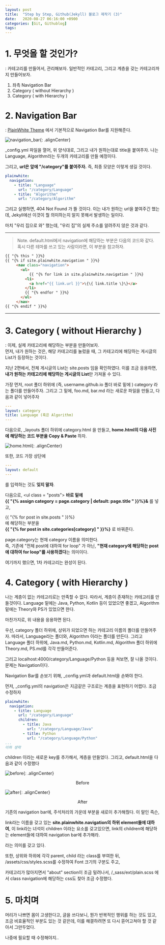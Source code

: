 ```yaml
---
layout: post
title:  "Step by Step, Github(Jekyll) 블로그 제작기 (3)"
date:   2020-08-27 06:16:00 +0900
categories: [Git, Githublog]
tags: 
---
```


# 1. 무엇을 할 것인가?

: 카테고리를 만들어서, 관리해보자. 일반적인 카테고리, 그리고 계층을 갖는 카테고리까지 만들어보자. 

1. 좌측 Navigation Bar
2. Category ( without Hierarchy )
3. Category ( with Hierarchy )


# 2. Navigation Bar
: [PlainWhite Theme](https://github.com/samarsault/plainwhite-jekyll) 에서 기본적으로 Navigation Bar를 지원해준다. 

![navigation_bar](/assets/images/2020-08-27-06-18-34_2020-08-27-githublog_3.md.png){: .alignCenter}

_config.yml 파일을 열어, 위 양식대로, 그리고 내가 원하는대로 title을 붙여주자. 나는 Language, Algorithm라는 두개의 카테고리를 만들 예정이다. 

그리고, **url은 앞에 "/category"를 붙여주자.** 즉, 최종 모양은 이렇게 생길 것이다.
```yaml
plainwhite: 
  navigation:
    - title: "Language"
      url: "/category/Language"
    - title: "Algorithm"
      url: "/category/Algorithm"
```

그리고 실행하면, 404 Not Found 가 뜰 것이다. 이는 내가 원하는 url을 붙여주긴 했는데, Jekyll에선 이것이 뭘 의미하는지 알지 못해서 발생하는 일이다. 

마치 "우리 집으로 와" 했는데, "우리 집"의 실제 주소를 알려주지 않은 것과 같다.

---
> Note. default.html에서 navigation에 해당하는 부분은 다음의 코드와 같다.   
> 혹시 다른 테마를 쓰고 있는 사람이라면, 이 부분을 참고하자.

 ```html
 {{ "{% this " }}%}
 {{ "{% if site.plainwhite.navigation " }}%}
      <nav class="navigation">
        <ul>
            {{ "{% for link in site.plainwhite.navigation " }}%}
          <li>
            <a href="{{ link.url }}">\{\{ link.title \}\}</a>
          </li>
          {{ "{% endfor " }}%}
        </ul>
      </nav>
{{ "{% endif " }}%}
```
---

# 3. Category ( without Hierarchy )

: 이제, 실제 카테고리에 해당하는 부분을 만들어보자.  
먼저, 내가 원하는 것은, 해당 카테고리를 눌렀을 때, 그 카테고리에 해당하는 게시글의 List가 등장하는 것이다.

지난 2편에서, 전체 게시글의 List는 site.posts 임을 확인하였다. 이를 조금 응용하면, **내가 원하는 카테고리에 해당하는 게시글의 List**만 가져올 수 있다.

가장 먼저, root 폴더 하위에 (즉, username.github.io 폴더 바로 밑에 ) category 라는 폴더를 만들어주자. 
그리고 그 밑에, foo.md, bar.md 라는 새로운 파일을 만들고, 다음과 같이 넣어주자

```yaml
---
layout: category
title: Language (혹은 Algorithm)
---
```

다음으로, _layouts 폴더 하위에 category.html 을 만들고, **home.html의 다음 사진에 해당하는 코드 부분을 Copy & Paste** 하자.

![home.html](/assets/images/2020-08-27-06-32-51_2020-08-27-githublog_3.md.png){: .alignCenter}

또한, 코드 가장 상단에
```yaml
---  
layout: default  
---  
```
를 입력하는 것도 **잊지 말자**.

다음으로, \<ul class = "posts"> **바로 밑에**  
**{{ "{% assign category = page.category | default: page.title " }}%}&**
를 넣고,

{{ "{% for post in site.posts " }}%}  
에 해당하는 부분을   
**{{ "{% for post in site.categories[category] " }}%}**
로 바꿔준다.

page.category는 현재 category 이름을 의미한다.  
즉, 기존에 "전체 post에 대하여 for loop" 가 아닌, **"현재 category에 해당하는 post에 대하여 for loop"를 사용하겠다**는 의미이다.

여기까지 했으면, 1차 카테고리는 완성이 된다.


# 4. Category ( with Hierarchy )

나는 계층이 없는 카테고리로는 만족할 수 없다. 따라서, 계층이 존재하는 카테고리를 만들것이다. Language 밑에는 Java, Python, Kotlin 등이 있었으면 좋겠고, Algorithm 밑에는 Theory와 PS가 있었으면 한다.

마찬가지로, 위 내용을 응용하면 된다.

우선, category 폴더 하위에, 상위가 되었으면 하는 카테고리 이름의 폴더를 만들어주자. 따라서, Language라는 폴더와, Algorithm 이라는 폴더를 만든다. 그리고 Language 폴더 하위에, Java.md, Python.md, Kotlin.md, Algorithm 폴더 하위에 Theory.md, PS.md를 각각 만들어준다.

그리고 localhost:4000/category/Language/Python 등을 쳐보면, 잘 나올 것이다. 문제는 Navigation이다.

Navigation Bar를 손보기 위해, _config.yml과 default.html을 손봐야 한다.

먼저, _config.yml의 navigation은 지금같은 구조로는 계층을 표현하기 어렵다. 조금 수정하자

```yaml
plainwhite:
  navigation:
    - title: Language
      url: "/category/Language"
      children:
        - title: Java
          url: "/category/Language/Java"
        - title: Python
          url: "/category/Language/Python"
...
이하 생략
```

children 이라는 새로운 key를 추가해서, 계층을 만들었다. 그리고, default.html을 다음과 같이 수정했다


![before](/assets/images/2020-08-27-07-11-26_2020-08-27-githublog_3.md.png){: .alignCenter}  
<center> Before </center>  

![after](/assets/images/2020-08-27-07-13-35_2020-08-27-githublog_3.md.png){: .alignCenter}
<center> After </center>  

기존의 navigation bar에, 주석처리의 가운데 부분을 새로이 추가해줬다. 이 말인 즉슨,

link라는 이름을 갖고 있는 **site.plainwhite.navigation의 하위 element들에 대하여**, 
이 link라는 녀석이 children 이라는 요소를 갖고있으면,
link의 children에 해당하는 element들에 대하여 navigation bar에 추가해라.

라는 의미를 갖고 있다.

또한, 상위와 하위에 각각 parent, child 라는 class를 부여한 뒤,  
/assets/css/styles.scss를 수정하여 Font 크기의 구분도 주고,

카테고리가 많아지면서 "about" section이 조금 밀려나서, 
/_sass/ext/plain.scss 에서 class navigation에 해당하는 css도 찾아 조금 수정했다.

# 5. 마치며

머리가 나쁘면 몸이 고생한다고, 글을 쓰다보니, 뭔가 반복적인 행위를 하는 것도 있고, 조금 비효율적인 부분도 있는 것 같은데, 이를 해결하려면 또 다시 뜯어고쳐야 할 것 같아서 그만두었다. 

나중에 필요할 때 수정해야지..